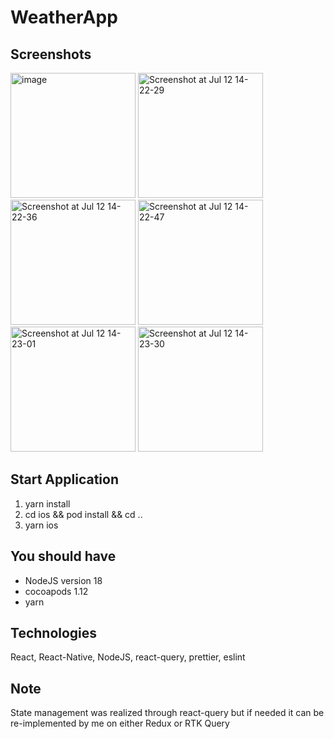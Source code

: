 # WeatherApp

## Screenshots
<img width="200" alt="image" src="https://github.com/Metprox/WeatherApp/assets/25321809/8f67eb31-8526-40e2-bd6d-debdd5705eac">
<img width="200" alt="Screenshot at Jul 12 14-22-29" src="https://github.com/Metprox/WeatherApp/assets/25321809/d8dcfb93-462a-4ba0-a0b8-682822a5dfda">
<img width="200" alt="Screenshot at Jul 12 14-22-36" src="https://github.com/Metprox/WeatherApp/assets/25321809/1da72097-797f-4f9a-bf85-87db604bebf4">
<img width="200" alt="Screenshot at Jul 12 14-22-47" src="https://github.com/Metprox/WeatherApp/assets/25321809/6321521a-b1c5-4253-b8f0-787a007ff4f7">
<img width="200" alt="Screenshot at Jul 12 14-23-01" src="https://github.com/Metprox/WeatherApp/assets/25321809/1a495f39-6c80-4691-ac8c-ca8c6d6d3f5a">
<img width="200" alt="Screenshot at Jul 12 14-23-30" src="https://github.com/Metprox/WeatherApp/assets/25321809/e6578ddf-f833-4402-a928-972c0d0d84a3">



## Start Application

1. yarn install
2. cd ios && pod install && cd ..
3. yarn ios

## You should have

- NodeJS version 18
- cocoapods 1.12
- yarn

## Technologies

React, React-Native, NodeJS, react-query, prettier, eslint

## Note

State management was realized through react-query but if needed it can be re-implemented by me on either Redux or RTK Query
